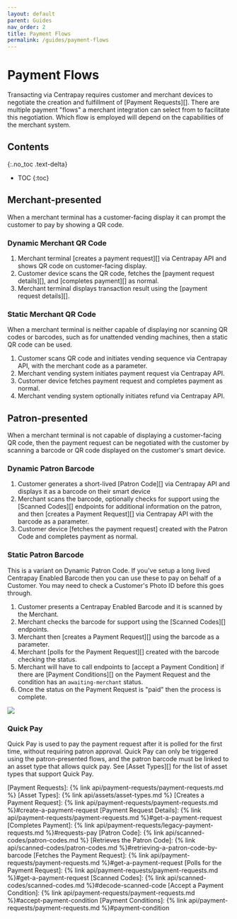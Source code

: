 ```yaml
---
layout: default
parent: Guides
nav_order: 2
title: Payment Flows
permalink: /guides/payment-flows
---
```


# Payment Flows

Transacting via Centrapay requires customer and merchant devices to negotiate
the creation and fulfillment of [Payment Requests][].  There are multiple
payment "flows" a merchant integration can select from to facilitate this
negotiation.  Which flow is employed will depend on the capabilities of the
merchant system.

## Contents
{:.no_toc .text-delta}

* TOC
{:toc}

## Merchant-presented

When a merchant terminal has a customer-facing display it can prompt the
customer to pay by showing a QR code.

### Dynamic Merchant QR Code

1. Merchant terminal [creates a payment request][] via Centrapay API and shows QR
   code on customer-facing display.
2. Customer device scans the QR code, fetches the [payment request details][],
   and [completes payment][] as normal.
3. Merchant terminal displays transaction result using the [payment request details][].

### Static Merchant QR Code

When a merchant terminal is neither capable of displaying nor scanning QR codes
or barcodes, such as for unattended vending machines, then a static QR code can
be used.

1. Customer scans QR code and initiates vending sequence via Centrapay API,
   with the merchant code as a parameter.
2. Merchant vending system initiates payment request via Centrapay API.
3. Customer device fetches payment request and completes payment as normal.
4. Merchant vending system optionally initiates refund via Centrapay API.

## Patron-presented

When a merchant terminal is not capable of displaying a customer-facing QR code,
then the payment request can be negotiated with the customer by scanning a
barcode or QR code displayed on the customer's smart device.

### Dynamic Patron Barcode

1. Customer generates a short-lived [Patron Code][] via Centrapay API and displays
   it as a barcode on their smart device
2. Merchant scans the barcode, optionally checks for support using the
   [Scanned Codes][] endpoints for additional information on the patron, and then
   [creates a Payment Request][] via Centrapay API with the barcode as a
   parameter.
3. Customer device [fetches the payment request] created with the Patron Code and completes
   payment as normal.

### Static Patron Barcode

This is a variant on Dynamic Patron Code. If you've setup a long lived Centrapay
Enabled Barcode then you can use these to pay on behalf of a Customer. You may
need to check a Customer's Photo ID before this goes through.

1. Customer presents a Centrapay Enabled Barcode and it is scanned by the Merchant.
2. Merchant checks the barcode for support using the [Scanned Codes][] endpoints.
3. Merchant then [creates a Payment Request][] using the barcode as a parameter.
4. Merchant [polls for the Payment Request][] created with the barcode checking the status.
5. Merchant will have to call endpoints to [accept a Payment Condition]
   if there are [Payment Conditions][] on the Payment Request
   and the condition has an `awaiting-merchant` status.
6. Once the status on the Payment Request is "paid" then the process is complete.

<img src="{{site.url}}/images/static-patron-code-flow.svg" style="display: block; margin: auto;" />

### Quick Pay

Quick Pay is used to pay the payment request after it is polled for the first time, without requiring patron approval.
Quick Pay can only be triggered using the patron-presented flows, and the patron barcode must be linked to an
asset type that allows quick pay. See [Asset Types][] for the list of asset types that support Quick Pay.

[Payment Requests]: {% link api/payment-requests/payment-requests.md %}
[Asset Types]: {% link api/assets/asset-types.md %}
[Creates a Payment Request]: {% link api/payment-requests/payment-requests.md %}#create-a-payment-request
[Payment Request Details]: {% link api/payment-requests/payment-requests.md %}#get-a-payment-request
[Completes Payment]: {% link api/payment-requests/legacy-payment-requests.md %}#requests-pay
[Patron Code]: {% link api/scanned-codes/patron-codes.md %}
[Retrieves the Patron Code]: {% link api/scanned-codes/patron-codes.md %}#retrieving-a-patron-code-by-barcode
[Fetches the Payment Request]: {% link api/payment-requests/payment-requests.md %}#get-a-payment-request
[Polls for the Payment Request]: {% link api/payment-requests/payment-requests.md %}#get-a-payment-request
[Scanned Codes]: {% link api/scanned-codes/scanned-codes.md %}#decode-scanned-code
[Accept a Payment Condition]: {% link api/payment-requests/payment-requests.md %}#accept-payment-condition
[Payment Conditions]: {% link api/payment-requests/payment-requests.md %}#payment-condition
